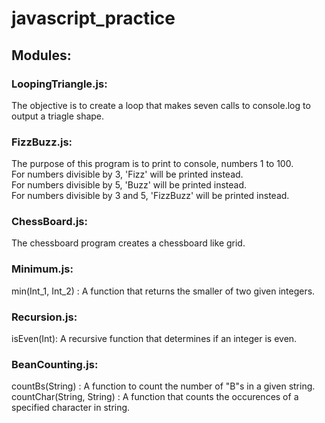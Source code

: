 # javascript_practice

## Modules:

### LoopingTriangle.js: 
The objective is to create a loop that makes seven calls to console.log to output a triagle shape.  

### FizzBuzz.js: 
The purpose of this program is to print to console, numbers 1 to 100.  
For numbers divisible by 3, 'Fizz' will be printed instead.  
For numbers divisible by 5, 'Buzz' will be printed instead.  
For numbers divisible by 3 and 5, 'FizzBuzz' will be printed instead.  

### ChessBoard.js:
The chessboard program creates a chessboard like grid.  

### Minimum.js:
min(Int_1, Int_2) : A function that returns the smaller of two given integers.  

### Recursion.js:
isEven(Int): A recursive function that determines if an integer is even.  

### BeanCounting.js:
countBs(String) : A function to count the number of "B"s in a given string.  
countChar(String, String) : A function that counts the occurences of a specified character in string.  

